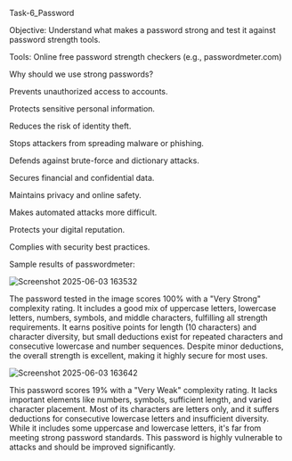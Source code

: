  Task-6_Password

 Objective: Understand what makes a password strong and test it against password strength tools.

Tools: Online free password strength checkers (e.g., passwordmeter.com)

Why should we use strong passwords?

Prevents unauthorized access to accounts.

Protects sensitive personal information.

Reduces the risk of identity theft.

Stops attackers from spreading malware or phishing.

Defends against brute-force and dictionary attacks.

Secures financial and confidential data.

Maintains privacy and online safety.

Makes automated attacks more difficult.

Protects your digital reputation.

Complies with security best practices.

Sample results of passwordmeter:

![Screenshot 2025-06-03 163532](https://github.com/user-attachments/assets/ad5f77bf-294c-4a42-8cdb-bb63fb327553)

The password tested in the image scores 100% with a "Very Strong" complexity rating. It includes a good mix of uppercase letters, lowercase letters, numbers, symbols, and middle characters, fulfilling all strength requirements. It earns positive points for length (10 characters) and character diversity, but small deductions exist for repeated characters and consecutive lowercase and number sequences. Despite minor deductions, the overall strength is excellent, making it highly secure for most uses.

![Screenshot 2025-06-03 163642](https://github.com/user-attachments/assets/217eddce-c1f1-4e14-8785-11ef7140c8ff)

This password scores 19% with a "Very Weak" complexity rating. It lacks important elements like numbers, symbols, sufficient length, and varied character placement. Most of its characters are letters only, and it suffers deductions for consecutive lowercase letters and insufficient diversity. While it includes some uppercase and lowercase letters, it's far from meeting strong password standards. This password is highly vulnerable to attacks and should be improved significantly.

